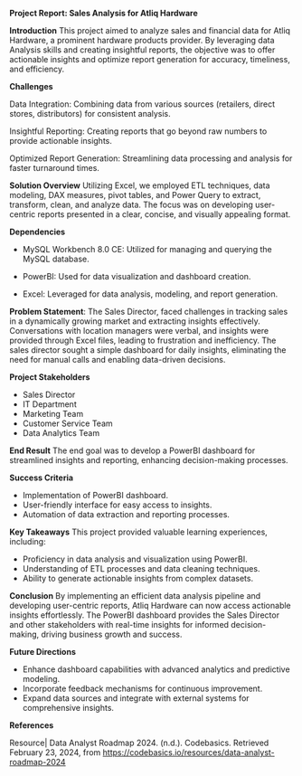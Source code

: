 **Project Report: Sales Analysis for Atliq Hardware**

 **Introduction**
This project aimed to analyze sales and financial data for Atliq Hardware, a prominent hardware products provider. By leveraging data Analysis skills and creating insightful reports, the objective was to offer actionable insights and optimize report generation for accuracy, timeliness, and efficiency.

**Challenges**

Data Integration: Combining data from various sources (retailers, direct stores, distributors) for consistent analysis.

Insightful Reporting: Creating reports that go beyond raw numbers to provide actionable insights.

Optimized Report Generation: Streamlining data processing and analysis for faster turnaround times.

**Solution Overview**
Utilizing Excel, we employed ETL techniques, data modeling, DAX measures, pivot tables, and Power Query to extract, transform, clean, and analyze data. The focus was on developing user-centric reports presented in a clear, concise, and visually appealing format.

**Dependencies**

- MySQL Workbench 8.0 CE: Utilized for managing and querying the MySQL database.

- PowerBI: Used for data visualization and dashboard creation.

- Excel: Leveraged for data analysis, modeling, and report generation.

**Problem Statement**: The Sales Director, faced challenges in tracking sales in a dynamically growing market and extracting insights effectively. Conversations with location managers were verbal, and insights were provided through Excel files, leading to frustration and inefficiency. The sales director sought a simple dashboard for daily insights, eliminating the need for manual calls and enabling data-driven decisions.

**Project Stakeholders**
- Sales Director
- IT Department
- Marketing Team
- Customer Service Team
- Data Analytics Team

**End Result**
The end goal was to develop a PowerBI dashboard for streamlined insights and reporting, enhancing decision-making processes.

**Success Criteria**
- Implementation of PowerBI dashboard.
- User-friendly interface for easy access to insights.
- Automation of data extraction and reporting processes.

**Key Takeaways**
This project provided valuable learning experiences, including:
- Proficiency in data analysis and visualization using PowerBI.
- Understanding of ETL processes and data cleaning techniques.
- Ability to generate actionable insights from complex datasets.

**Conclusion**
By implementing an efficient data analysis pipeline and developing user-centric reports, Atliq Hardware can now access actionable insights effortlessly. The PowerBI dashboard provides the Sales Director and other stakeholders with real-time insights for informed decision-making, driving business growth and success.

**Future Directions**
- Enhance dashboard capabilities with advanced analytics and predictive modeling.
- Incorporate feedback mechanisms for continuous improvement.
- Expand data sources and integrate with external systems for comprehensive insights.

**References**

Resource| Data Analyst Roadmap 2024. (n.d.). Codebasics. Retrieved February 23, 2024, from https://codebasics.io/resources/data-analyst-roadmap-2024

